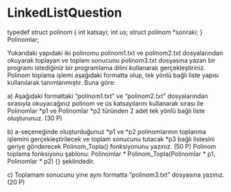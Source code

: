 # LinkedListQuestion
typedef struct polinom
{ int katsayi;
int us;
struct polinom *sonraki;
} Polinomlar;

Yukarıdaki yapıdaki iki polinomu polinom1.txt ve polinom2.txt dosyalarından okuyarak
toplayan ve toplam sonucunu polinom3.txt dosyasına yazan bir programı istediğiniz bir programlama
dilini kullanarak gerçekleştiriniz. Polinom toplama işlemi aşağıdaki formatta olup, tek yönlü bağlı liste
yapısı kullanılarak tanımlanmıştır. Buna göre:

a) Aşağıdaki formattaki “polinom1.txt” ve “polinom2.txt” dosyalarından sırasıyla okuyacağınız
polinom ve üs katsayılarını kullanarak sırası ile Polinomlar *p1 ve Polinomlar *p2 türünden 2
adet tek yönlü bağlı liste oluşturunuz. (30 P)

b) a-seçeneğinde oluşturduğunuz *p1 ve *p2 polinomlarının toplanma işlemini gerçekleştirilecek
ve toplam sonucunu tutacak *p3 bağlı listesini geriye gönderecek Polinom_Topla()
fonksiyonunu yazınız. (50 P) Polinom toplama fonksiyonu şablonu:
Polinomlar * Polinom_Topla(Polinomlar * p1, Polinomlar * p2) {}
şeklindedir.

c) Toplamam sonucunu yine aynı formatta “polinom3.txt” dosyasına yazınız. (20 P)
